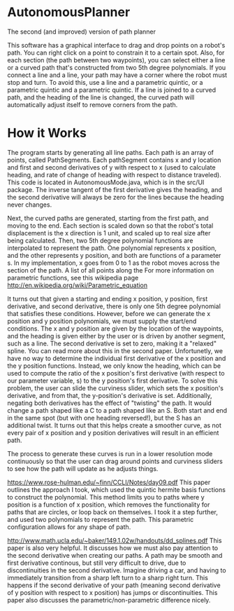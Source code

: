 AutonomousPlanner
=================

The second (and improved) version of path planner


This software has a graphical interface to drag and drop points on a robot's path.  You can right click on a point to constrain it to a certain spot.  Also, for each section (the path between two waypoints), you can select either a line or a curved path that's constructed from two 5th degree polynomials.  If you connect a line and a line, your path may have a corner where the robot must stop and turn.  To avoid this, use a line and a parametric quintic, or a parametric quintic and a parametric quintic.  If a line is joined to a curved path, and the heading of the line is changed, the curved path will automatically adjust itself to remove corners from the path.


How it Works
============
The program starts by generating all line paths.  Each path is an array of points, called PathSegments.  Each pathSegment contains x and y location and first and second derivatives of y with respect to x (used to calculate heading, and rate of change of heading with respect to distance traveled).  This code is located in AutonomousMode.java, which is in the src/UI package.  The inverse tangent of the first derivative gives the heading, and the second derivative will always be zero for the lines because the heading never changes.

Next, the curved paths are generated, starting from the first path, and moving to the end.  Each section is scaled down so that the robot's total displacement is the x direction is 1 unit, and scaled up to real size after being calculated.  Then, two 5th degree polynomial functions are interpolated to represent the path.  One polynomial represents x position, and the other represents y position, and both are functions of a parameter s.  In my implementation, x goes from 0 to 1 as the robot moves across the section of the path. A list of all points along the   For more information on parametric functions, see this wikipedia page
http://en.wikipedia.org/wiki/Parametric_equation

It turns out that given a starting and ending x position, y position, first derivative, and second derivative, there is only one 5th degree polynomial that satisfies these conditions.  However, before we can generate the x position and y position polynomials, we must supply the start/end conditions.  The x and y position are given by the location of the waypoints, and the heading is given either by the user or is driven by another segment, such as a line.  The second derivative is set to zero, making it a "relaxed" spline.  You can read more about this in the second paper.  Unfortunetly, we have no way to determine the individual first derivative of the x position and the y position functions.  Instead, we only know the heading, which can be used to compute the ratio of the x position's first derivative (with respect to our parameter variable, s) to the y position's first derivative. To solve this problem, the user can slide the curviness slider, which sets the x position's derivative, and from that, the y-position's derivative is set.  Additionally, negating both derivatives has the effect of "twisting" the path.  It would change a path shaped like a C to a path shaped like an S.  Both start and end in the same spot (but with one heading reversed!), but the S has an additional twist.  It turns out that this helps create a smoother curve, as not every pair of x position and y position derivatives will result in an efficient path.  

The process to generate these curves is run in a lower resolution mode continuously so that the user can drag around points and curviness sliders to see how the path will update as he adjusts things.

https://www.rose-hulman.edu/~finn/CCLI/Notes/day09.pdf
This paper outlines the approach I took, which used the quintic hermite basis functions to construct the polynomial.  This method limits you to paths where y position is a function of x position, which removes the functionality for paths that are circles, or loop back on themselves.  I took it a step further, and used two polynomials to represent the path.  This parametric configuration allows for any shape of path.

http://www.math.ucla.edu/~baker/149.1.02w/handouts/dd_splines.pdf
This paper is also very helpful.  It discusses how we must also pay attention to the second derivative when creating our paths.  A path may be smooth and first derivative continous, but still very difficult to drive, due to discontinuities in the second derivative.  Imagine driving a car, and having to immediately transition from a sharp left turn to a sharp right turn.  This happens if the second derivative of your path (meaning second derivative of y position with respect to x position) has jumps or discontinuities.   This paper also discusses the parametric/non-parametric difference nicely.



